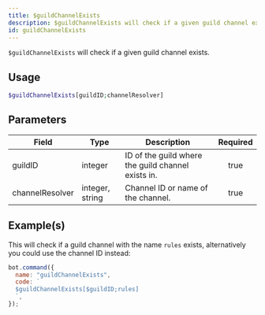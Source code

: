 ```yaml
---
title: $guildChannelExists
description: $guildChannelExists will check if a given guild channel exists.
id: guildChannelExists
---
```


`$guildChannelExists` will check if a given guild channel exists.

## Usage

```php
$guildChannelExists[guildID;channelResolver]
```

## Parameters

| Field           | Type            | Description                                        | Required |
| --------------- | --------------- | -------------------------------------------------- | :------: |
| guildID         | integer         | ID of the guild where the guild channel exists in. |   true   |
| channelResolver | integer, string | Channel ID or name of the channel.                 |   true   |

## Example(s)

This will check if a guild channel with the name `rules` exists, alternatively you could use the channel ID instead:

```javascript
bot.command({
  name: "guildChannelExists",
  code: `
  $guildChannelExists[$guildID;rules]
  `,
});
```
